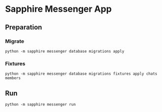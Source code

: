 # Sapphire Messenger App

## Preparation

### Migrate

```shell
python -m sapphire messenger database migrations apply
```

### Fixtures

```shell
python -m sapphire messenger database migrations fixtures apply chats members
```

## Run

```shell
python -m sapphire messenger run
```
